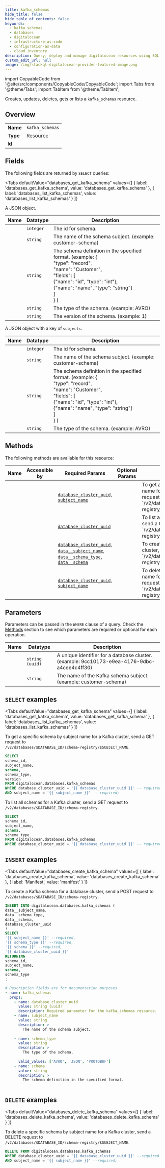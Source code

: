 ```yaml
--- 
title: kafka_schemas
hide_title: false
hide_table_of_contents: false
keywords:
  - kafka_schemas
  - databases
  - digitalocean
  - infrastructure-as-code
  - configuration-as-data
  - cloud inventory
description: Query, deploy and manage digitalocean resources using SQL
custom_edit_url: null
image: /img/stackql-digitalocean-provider-featured-image.png
---
```


import CopyableCode from '@site/src/components/CopyableCode/CopyableCode';
import Tabs from '@theme/Tabs';
import TabItem from '@theme/TabItem';

Creates, updates, deletes, gets or lists a <code>kafka_schemas</code> resource.

## Overview
<table><tbody>
<tr><td><b>Name</b></td><td><code>kafka_schemas</code></td></tr>
<tr><td><b>Type</b></td><td>Resource</td></tr>
<tr><td><b>Id</b></td><td><CopyableCode code="digitalocean.databases.kafka_schemas" /></td></tr>
</tbody></table>

## Fields

The following fields are returned by `SELECT` queries:

<Tabs
    defaultValue="databases_get_kafka_schema"
    values={[
        { label: 'databases_get_kafka_schema', value: 'databases_get_kafka_schema' },
        { label: 'databases_list_kafka_schemas', value: 'databases_list_kafka_schemas' }
    ]}
>
<TabItem value="databases_get_kafka_schema">

A JSON object.

<table>
<thead>
    <tr>
    <th>Name</th>
    <th>Datatype</th>
    <th>Description</th>
    </tr>
</thead>
<tbody>
<tr>
    <td><CopyableCode code="schema_id" /></td>
    <td><code>integer</code></td>
    <td>The id for schema.</td>
</tr>
<tr>
    <td><CopyableCode code="subject_name" /></td>
    <td><code>string</code></td>
    <td>The name of the schema subject. (example: customer-schema)</td>
</tr>
<tr>
    <td><CopyableCode code="schema" /></td>
    <td><code>string</code></td>
    <td>The schema definition in the specified format. (example: &#123;<br />  "type": "record",<br />  "name": "Customer",<br />  "fields": [  <br />    &#123;"name": "id", "type": "int"&#125;,<br />    &#123;"name": "name", "type": "string"&#125;<br />  ]<br />&#125; )</td>
</tr>
<tr>
    <td><CopyableCode code="schema_type" /></td>
    <td><code>string</code></td>
    <td>The type of the schema. (example: AVRO)</td>
</tr>
<tr>
    <td><CopyableCode code="version" /></td>
    <td><code>string</code></td>
    <td>The version of the schema. (example: 1)</td>
</tr>
</tbody>
</table>
</TabItem>
<TabItem value="databases_list_kafka_schemas">

A JSON object with a key of `subjects`.

<table>
<thead>
    <tr>
    <th>Name</th>
    <th>Datatype</th>
    <th>Description</th>
    </tr>
</thead>
<tbody>
<tr>
    <td><CopyableCode code="schema_id" /></td>
    <td><code>integer</code></td>
    <td>The id for schema.</td>
</tr>
<tr>
    <td><CopyableCode code="subject_name" /></td>
    <td><code>string</code></td>
    <td>The name of the schema subject. (example: customer-schema)</td>
</tr>
<tr>
    <td><CopyableCode code="schema" /></td>
    <td><code>string</code></td>
    <td>The schema definition in the specified format. (example: &#123;<br />  "type": "record",<br />  "name": "Customer",<br />  "fields": [  <br />    &#123;"name": "id", "type": "int"&#125;,<br />    &#123;"name": "name", "type": "string"&#125;<br />  ]<br />&#125; )</td>
</tr>
<tr>
    <td><CopyableCode code="schema_type" /></td>
    <td><code>string</code></td>
    <td>The type of the schema. (example: AVRO)</td>
</tr>
</tbody>
</table>
</TabItem>
</Tabs>

## Methods

The following methods are available for this resource:

<table>
<thead>
    <tr>
    <th>Name</th>
    <th>Accessible by</th>
    <th>Required Params</th>
    <th>Optional Params</th>
    <th>Description</th>
    </tr>
</thead>
<tbody>
<tr>
    <td><a href="#databases_get_kafka_schema"><CopyableCode code="databases_get_kafka_schema" /></a></td>
    <td><CopyableCode code="select" /></td>
    <td><a href="#parameter-database_cluster_uuid"><code>database_cluster_uuid</code></a>, <a href="#parameter-subject_name"><code>subject_name</code></a></td>
    <td></td>
    <td>To get a specific schema by subject name for a Kafka cluster, send a GET request to<br />`/v2/databases/$DATABASE_ID/schema-registry/$SUBJECT_NAME`.<br /></td>
</tr>
<tr>
    <td><a href="#databases_list_kafka_schemas"><CopyableCode code="databases_list_kafka_schemas" /></a></td>
    <td><CopyableCode code="select" /></td>
    <td><a href="#parameter-database_cluster_uuid"><code>database_cluster_uuid</code></a></td>
    <td></td>
    <td>To list all schemas for a Kafka cluster, send a GET request to<br />`/v2/databases/$DATABASE_ID/schema-registry`.<br /></td>
</tr>
<tr>
    <td><a href="#databases_create_kafka_schema"><CopyableCode code="databases_create_kafka_schema" /></a></td>
    <td><CopyableCode code="insert" /></td>
    <td><a href="#parameter-database_cluster_uuid"><code>database_cluster_uuid</code></a>, <a href="#parameter-data__subject_name"><code>data__subject_name</code></a>, <a href="#parameter-data__schema_type"><code>data__schema_type</code></a>, <a href="#parameter-data__schema"><code>data__schema</code></a></td>
    <td></td>
    <td>To create a Kafka schema for a database cluster, send a POST request to<br />`/v2/databases/$DATABASE_ID/schema-registry`.<br /></td>
</tr>
<tr>
    <td><a href="#databases_delete_kafka_schema"><CopyableCode code="databases_delete_kafka_schema" /></a></td>
    <td><CopyableCode code="delete" /></td>
    <td><a href="#parameter-database_cluster_uuid"><code>database_cluster_uuid</code></a>, <a href="#parameter-subject_name"><code>subject_name</code></a></td>
    <td></td>
    <td>To delete a specific schema by subject name for a Kafka cluster, send a DELETE request to<br />`/v2/databases/$DATABASE_ID/schema-registry/$SUBJECT_NAME`.<br /></td>
</tr>
</tbody>
</table>

## Parameters

Parameters can be passed in the `WHERE` clause of a query. Check the [Methods](#methods) section to see which parameters are required or optional for each operation.

<table>
<thead>
    <tr>
    <th>Name</th>
    <th>Datatype</th>
    <th>Description</th>
    </tr>
</thead>
<tbody>
<tr id="parameter-database_cluster_uuid">
    <td><CopyableCode code="database_cluster_uuid" /></td>
    <td><code>string (uuid)</code></td>
    <td>A unique identifier for a database cluster. (example: 9cc10173-e9ea-4176-9dbc-a4cee4c4ff30)</td>
</tr>
<tr id="parameter-subject_name">
    <td><CopyableCode code="subject_name" /></td>
    <td><code>string</code></td>
    <td>The name of the Kafka schema subject. (example: customer-schema)</td>
</tr>
</tbody>
</table>

## `SELECT` examples

<Tabs
    defaultValue="databases_get_kafka_schema"
    values={[
        { label: 'databases_get_kafka_schema', value: 'databases_get_kafka_schema' },
        { label: 'databases_list_kafka_schemas', value: 'databases_list_kafka_schemas' }
    ]}
>
<TabItem value="databases_get_kafka_schema">

To get a specific schema by subject name for a Kafka cluster, send a GET request to<br />`/v2/databases/$DATABASE_ID/schema-registry/$SUBJECT_NAME`.<br />

```sql
SELECT
schema_id,
subject_name,
schema,
schema_type,
version
FROM digitalocean.databases.kafka_schemas
WHERE database_cluster_uuid = '{{ database_cluster_uuid }}' -- required
AND subject_name = '{{ subject_name }}' -- required;
```
</TabItem>
<TabItem value="databases_list_kafka_schemas">

To list all schemas for a Kafka cluster, send a GET request to<br />`/v2/databases/$DATABASE_ID/schema-registry`.<br />

```sql
SELECT
schema_id,
subject_name,
schema,
schema_type
FROM digitalocean.databases.kafka_schemas
WHERE database_cluster_uuid = '{{ database_cluster_uuid }}' -- required;
```
</TabItem>
</Tabs>


## `INSERT` examples

<Tabs
    defaultValue="databases_create_kafka_schema"
    values={[
        { label: 'databases_create_kafka_schema', value: 'databases_create_kafka_schema' },
        { label: 'Manifest', value: 'manifest' }
    ]}
>
<TabItem value="databases_create_kafka_schema">

To create a Kafka schema for a database cluster, send a POST request to<br />`/v2/databases/$DATABASE_ID/schema-registry`.<br />

```sql
INSERT INTO digitalocean.databases.kafka_schemas (
data__subject_name,
data__schema_type,
data__schema,
database_cluster_uuid
)
SELECT 
'{{ subject_name }}' --required,
'{{ schema_type }}' --required,
'{{ schema }}' --required,
'{{ database_cluster_uuid }}'
RETURNING
schema_id,
subject_name,
schema,
schema_type
;
```
</TabItem>
<TabItem value="manifest">

```yaml
# Description fields are for documentation purposes
- name: kafka_schemas
  props:
    - name: database_cluster_uuid
      value: string (uuid)
      description: Required parameter for the kafka_schemas resource.
    - name: subject_name
      value: string
      description: >
        The name of the schema subject.
        
    - name: schema_type
      value: string
      description: >
        The type of the schema.
        
      valid_values: ['AVRO', 'JSON', 'PROTOBUF']
    - name: schema
      value: string
      description: >
        The schema definition in the specified format.
        
```
</TabItem>
</Tabs>


## `DELETE` examples

<Tabs
    defaultValue="databases_delete_kafka_schema"
    values={[
        { label: 'databases_delete_kafka_schema', value: 'databases_delete_kafka_schema' }
    ]}
>
<TabItem value="databases_delete_kafka_schema">

To delete a specific schema by subject name for a Kafka cluster, send a DELETE request to<br />`/v2/databases/$DATABASE_ID/schema-registry/$SUBJECT_NAME`.<br />

```sql
DELETE FROM digitalocean.databases.kafka_schemas
WHERE database_cluster_uuid = '{{ database_cluster_uuid }}' --required
AND subject_name = '{{ subject_name }}' --required;
```
</TabItem>
</Tabs>
